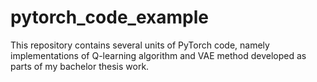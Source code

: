 # pytorch_code_example
This repository contains several units of PyTorch code,
namely implementations of Q-learning algorithm and VAE method developed as parts  of my bachelor thesis work.
